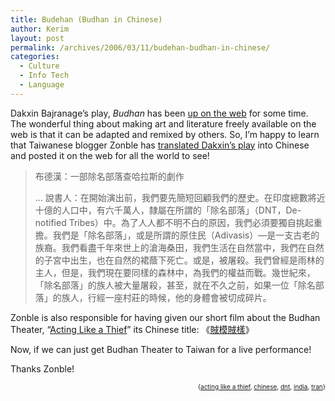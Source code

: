 ```yaml
---
title: Budehan (Budhan in Chinese)
author: Kerim
layout: post
permalink: /archives/2006/03/11/budehan-budhan-in-chinese/
categories:
  - Culture
  - Info Tech
  - Language
---
```

Dakxin Bajranage&#8217;s play, *Budhan* has been <a href="http://indiatogether.org/bhasha/bhanplay.htm" onclick="_gaq.push(['_trackEvent', 'outbound-article', 'http://indiatogether.org/bhasha/bhanplay.htm', 'up on the web']);" >up on the web</a> for some time. The wonderful thing about making art and literature freely available on the web is that it can be adapted and remixed by others. So, I&#8217;m happy to learn that Taiwanese blogger Zonble has <a href="http://zonble.twbbs.org/archives/2005_12/824.php" onclick="_gaq.push(['_trackEvent', 'outbound-article', 'http://zonble.twbbs.org/archives/2005_12/824.php', 'translated Dakxin&#8217;s play']);" >translated Dakxin&#8217;s play</a> into Chinese and posted it on the web for all the world to see!

> 布德漢：一部除名部落查哈拉斯的劇作
> 
> &#8230; 說書人：在開始演出前，我們要先簡短回顧我們的歷史。在印度總數將近十億的人口中，有六千萬人，隸屬在所謂的「除名部落」（DNT，De- notified Tribes）中。為了人人都不明不白的原因，我們必須要獨自挑起重擔。我們是「除名部落」，或是所謂的原住民（Adivasis）—是一支古老的族裔。我們看盡千年來世上的滄海桑田，我們生活在自然當中，我們在自然的子宮中出生，也在自然的裙蔭下死亡。或是，被屠殺。我們曾經是雨林的主人，但是，我們現在要同樣的森林中，為我們的權益而戰。幾世紀來，「除名部落」的族人被大量屠殺，甚至，就在不久之前，如果一位「除名部落」的族人，行經一座村莊的時候，他的身體會被切成碎片。 

Zonble is also responsible for having given our short film about the Budhan Theater, &#8220;<a href="http://hoochandhamlet.com/acting-like-a-thief/" onclick="_gaq.push(['_trackEvent', 'outbound-article', 'http://hoochandhamlet.com/acting-like-a-thief/', 'Acting Like a Thief']);" >Acting Like a Thief</a>&#8221; its Chinese title: 《<a href="http://zonble.twbbs.org/archives/2005_10/811.php" onclick="_gaq.push(['_trackEvent', 'outbound-article', 'http://zonble.twbbs.org/archives/2005_10/811.php', '賊模賊樣']);" >賊模賊樣</a>》

Now, if we can just get Budhan Theater to Taiwan for a live performance!

Thanks Zonble!  
<!-- technorati tags start -->

<div style="text-align:right;">
  <span style="font-size:x-small;">{<a href="http://www.technorati.com/tag/acting like a thief" onclick="_gaq.push(['_trackEvent', 'outbound-article', 'http://www.technorati.com/tag/acting like a thief', 'acting like a thief']);"  rel="tag">acting like a thief</a>, <a href="http://www.technorati.com/tag/chinese" onclick="_gaq.push(['_trackEvent', 'outbound-article', 'http://www.technorati.com/tag/chinese', 'chinese']);"  rel="tag">chinese</a>, <a href="http://www.technorati.com/tag/dnt" onclick="_gaq.push(['_trackEvent', 'outbound-article', 'http://www.technorati.com/tag/dnt', 'dnt']);"  rel="tag">dnt</a>, <a href="http://www.technorati.com/tag/india" onclick="_gaq.push(['_trackEvent', 'outbound-article', 'http://www.technorati.com/tag/india', 'india']);"  rel="tag">india</a>, <a href="http://www.technorati.com/tag/tran" onclick="_gaq.push(['_trackEvent', 'outbound-article', 'http://www.technorati.com/tag/tran', 'tran']);"  rel="tag">tran</a>}</span>


<!-- technorati tags end -->

